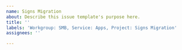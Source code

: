 ```yaml
---
name: Signs Migration
about: Describe this issue template's purpose here.
title: ''
labels: 'Workgroup: SMB, Service: Apps, Project: Signs Migration'
assignees: ''

---
```



